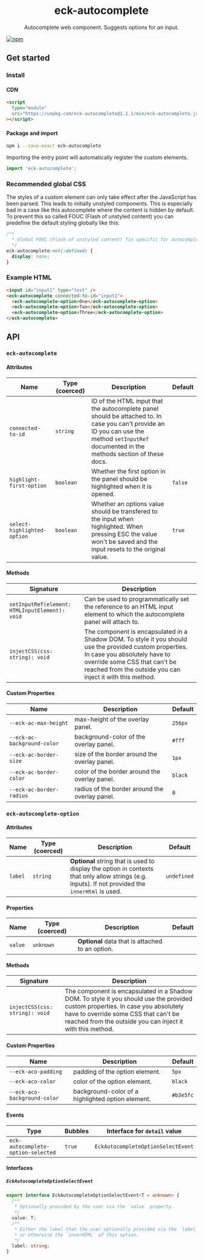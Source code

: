 <h1 align="center">
  eck-autocomplete
</h1>

<p align="center">
  Autocomplete web component. Suggests options for an input.
</p>

[![npm](https://img.shields.io/npm/v/eck-autocomplete)](https://www.npmjs.com/package/eck-autocomplete)

## Get started

### Install

#### CDN

```html
<script
  type="module"
  src="https://unpkg.com/eck-autocomplete@1.1.1/min/eck-autocomplete.js"
></script>
```

#### Package and import

```bash
npm i --save-exact eck-autocomplete
```

Importing the entry point will automatically register the custom elements.

```javascript
import 'eck-autocomplete';
```

### Recommended global CSS

The styles of a custom element can only take effect after the JavaScript has been parsed. This leads to initially unstyled components. This is especially bad in a case like this autocomplete where the content is hidden by default. To prevent this so called FOUC (Flash of unstyled content) you can predefine the default styling globally like this:

```css
/**
  * Global FOUC (Flash of unstyled content) fix specific for autocomplete
  */
eck-autocomplete:not(:defined) {
  display: none;
}
```

### Example HTML

```html
<input id="input1" type="text" />
<eck-autocomplete connected-to-id="input1">
  <eck-autocomplete-option>One</eck-autocomplete-option>
  <eck-autocomplete-option>Two</eck-autocomplete-option>
  <eck-autocomplete-option>Three</eck-autocomplete-option>
</eck-autocomplete>
```

## API

### `eck-autocomplete`

#### Attributes

| Name                        | Type (coerced) | Description                                                                                                                                                                                   | Default |
| --------------------------- | -------------- | --------------------------------------------------------------------------------------------------------------------------------------------------------------------------------------------- | ------- |
| `connected-to-id`           | `string`       | ID of the HTML input that the autocomplete panel should be attached to. In case you can't provide an ID you can use the method `setInputRef` documented in the methods section of these docs. |         |
| `highlight-first-option`    | `boolean`      | Whether the first option in the panel should be highlighted when it is opened.                                                                                                                | `false` |
| `select-highlighted-option` | `boolean`      | Whether an options value should be transfered to the input when highlighted. When pressing ESC the value won't be saved and the input resets to the original value.                           | `true`  |

#### Methods

| Signature                                      | Description                                                                                                                                                                                                                           |
| ---------------------------------------------- | ------------------------------------------------------------------------------------------------------------------------------------------------------------------------------------------------------------------------------------- |
| `setInputRef(element: HTMLInputElement): void` | Can be used to programmatically set the reference to an HTML input element to which the autocomplete panel will attach to.                                                                                                            |
| `injectCSS(css: string): void`                 | The component is encapsulated in a Shadow DOM. To style it you should use the provided custom properties. In case you absolutely have to override some CSS that can't be reached from the outside you can inject it with this method. |

#### Custom Properties

| Name                        | Description                                    | Default |
| --------------------------- | ---------------------------------------------- | ------- |
| `--eck-ac-max-height`       | max-height of the overlay panel.               | `256px` |
| `--eck-ac-background-color` | background-color of the overlay panel.         | `#fff`  |
| `--eck-ac-border-size`      | size of the border around the overlay panel.   | `1px`   |
| `--eck-ac-border-color`     | color of the border around the overlay panel.  | `black` |
| `--eck-ac-border-radius`    | radius of the border around the overlay panel. | `0`     |

### `eck-autocomplete-option`

#### Attributes

| Name    | Type (coerced) | Description                                                                                                                                        | Default     |
| ------- | -------------- | -------------------------------------------------------------------------------------------------------------------------------------------------- | ----------- |
| `label` | `string`       | **Optional** string that is used to display the option in contexts that only allow strings (e.g. inputs). If not provided the `innerHtml` is used. | `undefined` |

#### Properties

| Name    | Type (coerced) | Description                                      | Default |
| ------- | -------------- | ------------------------------------------------ | ------- |
| `value` | `unknown`      | **Optional** data that is attached to an option. |         |

#### Methods

| Signature                      | Description                                                                                                                                                                                                                           |
| ------------------------------ | ------------------------------------------------------------------------------------------------------------------------------------------------------------------------------------------------------------------------------------- |
| `injectCSS(css: string): void` | The component is encapsulated in a Shadow DOM. To style it you should use the provided custom properties. In case you absolutely have to override some CSS that can't be reached from the outside you can inject it with this method. |

#### Custom Properties

| Name                         | Description                                       | Default   |
| ---------------------------- | ------------------------------------------------- | --------- |
| `--eck-aco-padding`          | padding of the option element.                    | `5px`     |
| `--eck-aco-color`            | color of the option element.                      | `black`   |
| `--eck-aco-background-color` | background-color of a highlighted option element. | `#b3e5fc` |

#### Events

| Type                               | Bubbles | Interface for `detail` value       |
| ---------------------------------- | ------- | ---------------------------------- |
| `eck-autocomplete-option-selected` | `true`  | `EckAutocompleteOptionSelectEvent` |

#### Interfaces

##### `EckAutocompleteOptionSelectEvent`

```typescript
export interface EckAutocompleteOptionSelectEvent<T = unknown> {
  /**
   * Optionally provided by the user via the `value` property.
   */
  value: T;
  /**
   * Either the label that the user optionally provided via the `label` attribute
   * or otherwise the `innerHTML` of this option.
   */
  label: string;
}
```
